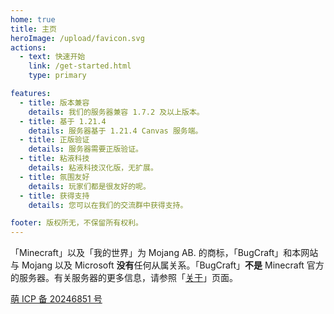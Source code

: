 ```yaml
---
home: true
title: 主页
heroImage: /upload/favicon.svg
actions:
  - text: 快速开始
    link: /get-started.html
    type: primary

features:
  - title: 版本兼容
    details: 我们的服务器兼容 1.7.2 及以上版本。
  - title: 基于 1.21.4
    details: 服务器基于 1.21.4 Canvas 服务端。
  - title: 正版验证
    details: 服务器需要正版验证。
  - title: 粘液科技
    details: 粘液科技汉化版，无扩展。
  - title: 氛围友好
    details: 玩家们都是很友好的呢。
  - title: 获得支持
    details: 您可以在我们的交流群中获得支持。

footer: 版权所无，不保留所有权利。
---
```

「Minecraft」以及「我的世界」为 Mojang AB. 的商标，「BugCraft」和本网站与 Mojang 以及 Microsoft **没有**任何从属关系。「BugCraft」**不是** Minecraft 官方的服务器。有关服务器的更多信息，请参照「[关于](/about.html)」页面。

[萌 ICP 备 20246851 号](https://icp.gov.moe/?keyword=bugcraft.org)
